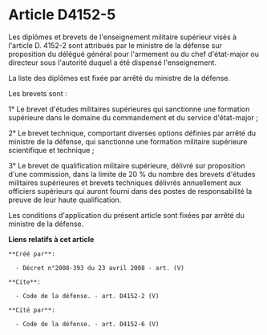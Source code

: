 # Article D4152-5

Les diplômes et brevets de l'enseignement militaire supérieur visés à l'article D. 4152-2 sont attribués par le ministre de
la défense sur proposition du délégué général pour l'armement ou du chef d'état-major ou directeur sous l'autorité duquel a
été dispensé l'enseignement. 

La liste des diplômes est fixée par arrêté du ministre de la défense. 

Les brevets sont : 

1° Le brevet d'études militaires supérieures qui sanctionne une formation supérieure dans le domaine du commandement et du
service d'état-major ; 

2° Le brevet technique, comportant diverses options définies par arrêté du ministre de la défense, qui sanctionne une
formation militaire supérieure scientifique et technique ; 

3° Le brevet de qualification militaire supérieure, délivré sur proposition d'une commission, dans la limite de 20 % du
nombre des brevets d'études militaires supérieures et brevets techniques délivrés annuellement aux officiers supérieurs qui
auront fourni dans des postes de responsabilité la preuve de leur haute qualification. 

Les conditions d'application du présent article sont fixées par arrêté du ministre de la défense.

**Liens relatifs à cet article**

	**Créé par**:

	  - Décret n°2008-393 du 23 avril 2008 - art. (V)

	**Cite**:

	  - Code de la défense. - art. D4152-2 (V)

	**Cité par**:

	  - Code de la défense. - art. D4152-6 (V)
